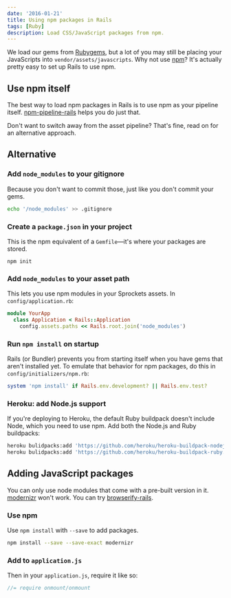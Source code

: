 ```yaml
---
date: '2016-01-21'
title: Using npm packages in Rails
tags: [Ruby]
description: Load CSS/JavaScript packages from npm.
---
```


We load our gems from [Rubygems][], but a lot of you may still be placing your JavaScripts into `vendor/assets/javascripts`. Why not use [npm][]? It's actually pretty easy to set up Rails to use npm.

[rubygems]: https://rubygems.org/
[npm]: https://www.npmjs.com/

## Use npm itself

The best way to load npm packages in Rails is to use npm as your pipeline itself. [npm-pipeline-rails](https://github.com/rstacruz/npm-pipeline-rails) helps you do just that.

Don't want to switch away from the asset pipeline? That's fine, read on for an alternative approach.

## Alternative

### Add `node_modules` to your gitignore

<!-- {.-literate-style} -->

Because you don't want to commit those, just like you don't commit your gems.

```bash
echo '/node_modules' >> .gitignore
```

### Create a `package.json` in your project

<!-- {.-literate-style} -->

This is the npm equivalent of a `Gemfile`—it's where your packages are stored.

```
npm init
```

### Add `node_modules` to your asset path

<!-- {.-literate-style} -->

This lets you use npm modules in your Sprockets assets. In `config/application.rb`:

```rb
module YourApp
  class Application < Rails::Application
    config.assets.paths << Rails.root.join('node_modules')
```

### Run `npm install` on startup

<!-- {.-literate-style} -->

Rails (or Bundler) prevents you from starting itself when you have gems that aren't installed yet. To emulate that behavior for npm packages, do this in `config/initializers/npm.rb`:

```rb
system 'npm install' if Rails.env.development? || Rails.env.test?
```

### Heroku: add Node.js support

<!-- {.-literate-style} -->

If you're deploying to Heroku, the default Ruby buildpack doesn't include Node, which you need to use npm. Add both the Node.js and Ruby buildpacks:

```bash
heroku bulidpacks:add 'https://github.com/heroku/heroku-buildpack-nodejs.git'
heroku bulidpacks:add 'https://github.com/heroku/heroku-buildpack-ruby.git'
```

## Adding JavaScript packages

You can only use node modules that come with a pre-built version in it. [modernizr] won't work. You can try [browserify-rails][].

[browserify-rails]: https://github.com/browserify-rails/browserify-rails

### Use npm

<!-- {.-literate-style} -->

Use `npm install` with `--save` to add packages.

```bash
npm install --save --save-exact modernizr
```

### Add to `application.js`

<!-- {.-literate-style} -->

Then in your `application.js`, require it like so:

```js
//= require onmount/onmount
```

[modernizr]: https://modernizr.com/
